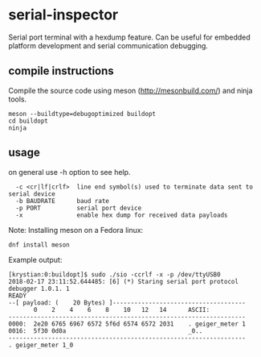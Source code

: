 # serial-inspector
Serial port terminal with a hexdump feature. Can be useful for embedded platform development and serial communication debugging.

## compile instructions

Compile the source code using meson (http://mesonbuild.com/) and ninja tools.
```
meson --buildtype=debugoptimized buildopt
cd buildopt
ninja
```
## usage
on general use -h option to see help.

```
  -c <cr|lf|crlf>  line end symbol(s) used to terminate data sent to serial device 
  -b BAUDRATE      baud rate
  -p PORT          serial port device
  -x               enable hex dump for received data payloads
```

Note: Installing meson on a Fedora linux:
```
dnf install meson
``` 

Example output:
```
[krystian:0:buildopt]$ sudo ./sio -ccrlf -x -p /dev/ttyUSB0
2018-02-17 23:11:52.644485: [6] (*) Staring serial port protocol debugger 1.0.1. 1 
READY
--[ payload: (    20 Bytes) ]-------------------------------------
       0    2    4    6    8    10   12   14      ASCII:
------------------------------------------------------------------
0000:  2e20 6765 6967 6572 5f6d 6574 6572 2031    . geiger_meter 1
0016:  5f30 0d0a                                  _0..            
------------------------------------------------------------------
. geiger_meter 1_0

```
